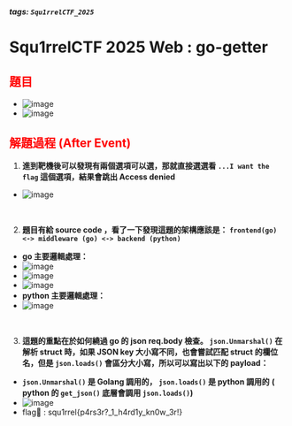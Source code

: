 ##### tags: `Squ1rrelCTF_2025`
# Squ1rrelCTF 2025 Web : go-getter

<style>
.red {
  color: red;
}
.blue {
  color: blue;
}
.purple {
  color: #7D3382;
}
.light_purple {
  color: #810cf5;
}
</style>

<span class=""></span>

## <span class="red">題目</span>

- ![image](https://hackmd.io/_uploads/B1rLkx-CJx.png)
- ![image](https://hackmd.io/_uploads/SJNSygbR1l.png)

## <span class="red">解題過程 (After Event)</span>

1. **進到靶機後可以發現有兩個選項可以選，那就直接選選看 ```...I want the flag``` 這個選項，結果會跳出 Access denied**

- ![image](https://hackmd.io/_uploads/SyA5xlW0Je.png)

&emsp;

2. **題目有給 source code ，看了一下發現這題的架構應該是：
```frontend(go) <-> middleware (go) <-> backend (python)```**

- **go 主要邏輯處理：**
- ![image](https://hackmd.io/_uploads/BkAHMxzkle.png)
- ![image](https://hackmd.io/_uploads/ByX0NxZ0Jg.png)
- ![image](https://hackmd.io/_uploads/HkpdmxZA1e.png)
- **python 主要邏輯處理：**
- ![image](https://hackmd.io/_uploads/Hk0s7lbCyg.png)

&emsp;

3. **這題的重點在於如何繞過 go 的 json req.body 檢查。
```json.Unmarshal()``` 在解析 struct 時，如果 JSON key 大小寫不同，也會嘗試匹配 struct 的欄位名，但是 ```json.loads()``` 會區分大小寫，所以可以寫出以下的 payload：**

- **```json.Unmarshal()``` 是 Golang 調用的， ```json.loads()``` 是 python 調用的**
**( python 的 ```get_json()``` 底層會調用 ```json.loads()```)**
- ![image](https://hackmd.io/_uploads/rk0qYgbR1g.png)
- flag🚩 : squ1rrel{p4rs3r?\_1_h4rd1y_kn0w_3r!}
